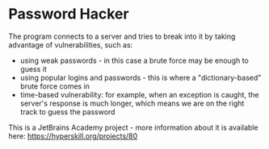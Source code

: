 # Password Hacker

The program connects to a server and tries to break into it by taking advantage of vulnerabilities, such as:

- using weak passwords - in this case a brute force may be enough to guess it
- using popular logins and passwords - this is where a "dictionary-based" brute force comes in
- time-based vulnerability: for example, when an exception is caught, the server's response is much longer, which means we are on the right track to guess the password

This is a JetBrains Academy project - more information about it is available here: https://hyperskill.org/projects/80
